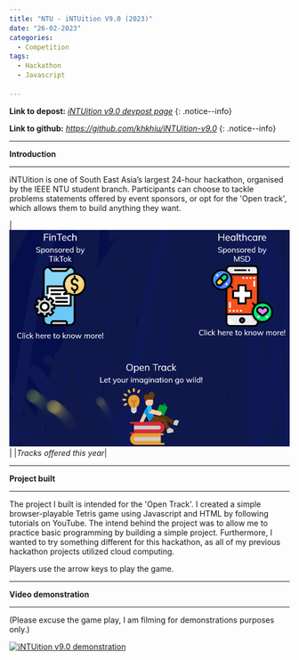 ```yaml
---
title: "NTU - iNTUition V9.0 (2023)"
date: "26-02-2023"
categories:
  - Competition
tags:
  - Hackathon
  - Javascript

---
```


**Link to depost:**
<cite><a href="https://intuition-v9-0.devpost.com/">iNTUition v9.0 devpost page</a></cite>
{: .notice--info}

**Link to github:**
<cite><a href="https://github.com/khkhiu/iNTUition-v9.0">https://github.com/khkhiu/iNTUition-v9.0</a></cite>
{: .notice--info}

***

<strong>Introduction</strong>

***
iNTUition is one of South East Asia’s largest 24-hour hackathon, organised by the IEEE NTU student branch. Participants can choose to tackle problems statements offered by event sponsors, or opt for the 'Open track', which allows them to build anything they want.

|![Problem statements](/assets/images/NTU_intuition-2023/tracks.png)|
|<em>Tracks offered this year</em>|

***

<strong>Project built</strong>

***
The project I built is intended for the 'Open Track'. I created a simple browser-playable Tetris game using Javascript and HTML by following tutorials on YouTube. The intend behind the project was to allow me to practice basic programming by building a simple project. Furthermore, I wanted to try something different for this hackathon, as all of my previous hackathon projects utilized cloud computing.

Players use the arrow keys to play the game. 

***

<strong>Video demonstration</strong>

***

(Please excuse the game play, I am filming for demonstrations purposes only.)

[![iNTUition v9.0 demonstration](http://img.youtube.com/vi/hKilWgW8UwE/0.jpg)](http://www.youtube.com/watch?v=hKilWgW8UwE)
